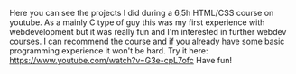 Here you can see the projects I did during a 6,5h HTML/CSS course on youtube.
As a mainly C type of guy this was my first experience with webdevelopment but it was really fun and I'm interested in further webdev courses.
I can recommend the course and if you already have some basic programming experience it won't be hard.
Try it here: https://www.youtube.com/watch?v=G3e-cpL7ofc
Have fun!
